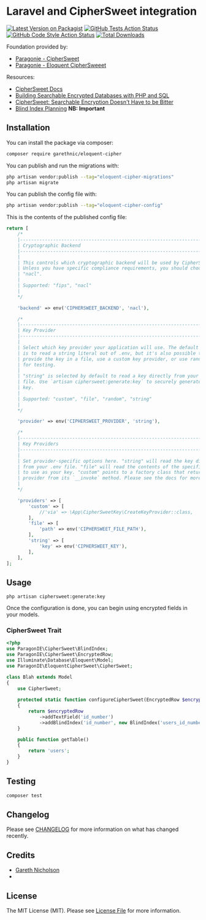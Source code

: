 
# Laravel and CipherSweet integration

[![Latest Version on Packagist](https://img.shields.io/packagist/v/garethnic/eloquent-cipher.svg?style=flat-square)](https://packagist.org/packages/garethnic/eloquent-cipher)
[![GitHub Tests Action Status](https://img.shields.io/github/workflow/status/garethnic/eloquent-cipher/run-tests?label=tests)](https://github.com/garethnic/eloquent-cipher/actions?query=workflow%3Arun-tests+branch%3Amain)
[![GitHub Code Style Action Status](https://img.shields.io/github/workflow/status/garethnic/eloquent-cipher/Check%20&%20fix%20styling?label=code%20style)](https://github.com/garethnic/eloquent-cipher/actions?query=workflow%3A"Check+%26+fix+styling"+branch%3Amain)
[![Total Downloads](https://img.shields.io/packagist/dt/garethnic/eloquent-cipher.svg?style=flat-square)](https://packagist.org/packages/garethnic/eloquent-cipher)

Foundation provided by:
- [Paragonie - CipherSweet](https://github.com/paragonie/ciphersweet)
- [Paragonie - Eloquent CipherSweeet](https://github.com/paragonie/eloquent-ciphersweet)

Resources:
- [CipherSweet Docs](https://ciphersweet.paragonie.com/)
- [Building Searchable Encrypted Databases with PHP and SQL](https://paragonie.com/blog/2017/05/building-searchable-encrypted-databases-with-php-and-sql)
- [CipherSweet: Searchable Encryption Doesn't Have to be Bitter](https://paragonie.com/blog/2019/01/ciphersweet-searchable-encryption-doesn-t-have-be-bitter)
- [Blind Index Planning](https://ciphersweet.paragonie.com/php/blind-index-planning) **NB: Important**

## Installation

You can install the package via composer:

```bash
composer require garethnic/eloquent-cipher
```

You can publish and run the migrations with:

```bash
php artisan vendor:publish --tag="eloquent-cipher-migrations"
php artisan migrate
```

You can publish the config file with:

```bash
php artisan vendor:publish --tag="eloquent-cipher-config"
```

This is the contents of the published config file:

```php
return [
    /*
    |--------------------------------------------------------------------------
    | Cryptographic Backend
    |--------------------------------------------------------------------------
    |
    | This controls which cryptographic backend will be used by CipherSweet.
    | Unless you have specific compliance requirements, you should choose
    | "nacl".
    |
    | Supported: "fips", "nacl"
    |
    */

    'backend' => env('CIPHERSWEET_BACKEND', 'nacl'),

    /*
    |--------------------------------------------------------------------------
    | Key Provider
    |--------------------------------------------------------------------------
    |
    | Select which key provider your application will use. The default option
    | is to read a string literal out of .env, but it's also possible to
    | provide the key in a file, use a custom key provider, or use random keys
    | for testing.
    |
    | "string" is selected by default to read a key directly from your .env
    | file. Use `artisan ciphersweet:generate:key` to securely generate that
    | key.
    |
    | Supported: "custom", "file", "random", "string"
    |
    */

    'provider' => env('CIPHERSWEET_PROVIDER', 'string'),

    /*
    |--------------------------------------------------------------------------
    | Key Providers
    |--------------------------------------------------------------------------
    |
    | Set provider-specific options here. "string" will read the key directly
    | from your .env file. "file" will read the contents of the specified file
    | to use as your key. "custom" points to a factory class that returns a
    | provider from its `__invoke` method. Please see the docs for more details.
    |
    */

    'providers' => [
        'custom' => [
            //'via' => \App\CipherSweetKey\CreateKeyProvider::class,
        ],
        'file' => [
            'path' => env('CIPHERSWEET_FILE_PATH'),
        ],
        'string' => [
            'key' => env('CIPHERSWEET_KEY'),
        ],
    ],
];
```

## Usage

```
php artisan ciphersweet:generate:key
```

Once the configuration is done, you can begin using encrypted fields in your models.

### CipherSweet Trait

```php
<?php
use ParagonIE\CipherSweet\BlindIndex;
use ParagonIE\CipherSweet\EncryptedRow;
use Illuminate\Database\Eloquent\Model;
use ParagonIE\EloquentCipherSweet\CipherSweet;

class Blah extends Model
{
    use CipherSweet;
    
    protected static function configureCipherSweet(EncryptedRow $encryptedRow)
    {
        return $encryptedRow
            ->addTextField('id_number')
            ->addBlindIndex('id_number', new BlindIndex('users_id_number_index_1', [], 7));
    }

    public function getTable()
    {
        return 'users';
    }
}
```

## Testing

```bash
composer test
```

## Changelog

Please see [CHANGELOG](CHANGELOG.md) for more information on what has changed recently.

## Credits

- [Gareth Nicholson](https://github.com/garethnic)
- 
## License

The MIT License (MIT). Please see [License File](LICENSE.md) for more information.
